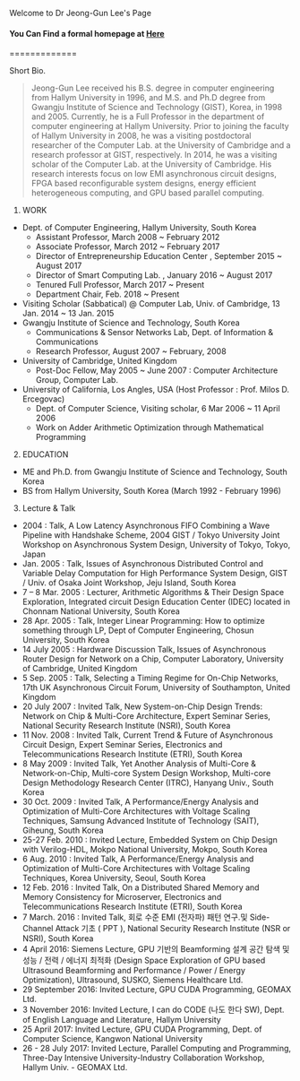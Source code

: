 Welcome to Dr Jeong-Gun Lee's Page
#### You Can Find a formal homepage at [Here](http://www.onchip.net "Dr Lee's Homepage")

=============

Short Bio.
> Jeong-Gun Lee received his B.S. degree in computer engineering from Hallym University in 1996, and M.S. and Ph.D degree from Gwangju Institute of Science and Technology (GIST), Korea, in 1998 and 2005. Currently, he is a Full Professor in the department of computer engineering at Hallym University. Prior to joining the faculty of Hallym University in 2008, he was a visiting postdoctoral researcher of the Computer Lab. at the University of Cambridge and a research professor at GIST, respectively. In 2014, he was a visiting scholar of the Computer Lab. at the University of Cambridge. His research interests focus on low EMI asynchronous circuit designs, FPGA based reconfigurable system designs, energy efficient heterogeneous computing, and GPU based parallel computing.

1. WORK
- Dept. of Computer Engineering, Hallym University, South Korea
    - Assistant Professor, March 2008 ~ February 2012 
    - Associate Professor, March 2012 ~ February 2017
    - Director of Entrepreneurship Education Center , September 2015 ~ August 2017
    - Director of Smart Computing Lab. , January 2016 ~ August 2017
    - Tenured Full Professor, March 2017 ~ Present
    - Department Chair, Feb. 2018 ~ Present
- Visiting Scholar (Sabbatical) @ Computer Lab, Univ. of Cambridge, 13 Jan. 2014 ~ 13 Jan. 2015  
- Gwangju Institute of Science and Technology, South Korea
    - Communications & Sensor Networks Lab, Dept. of Information & Communications
    - Research Professor, August 2007 ~ February, 2008
- University of Cambridge, United Kingdom
    - Post-Doc Fellow, May 2005 ~ June 2007 :  Computer Architecture Group, Computer Lab.
- University of California, Los Angles, USA (Host Professor : Prof. Milos D. Ercegovac)
    - Dept. of Computer Science, Visiting scholar, 6 Mar 2006 ~ 11 April 2006
    - Work on Adder Arithmetic Optimization through Mathematical Programming

2. EDUCATION
- ME and Ph.D. from Gwangju Institute of Science and Technology, South Korea
- BS from Hallym University, South Korea (March 1992 - February 1996)

3. Lecture & Talk 
 - 2004 : Talk, A Low Latency Asynchronous FIFO Combining a Wave Pipeline with Handshake Scheme, 2004 GIST / Tokyo University Joint Workshop on Asynchronous System Design, University of Tokyo, Tokyo, Japan
 - Jan. 2005 : Talk, Issues of Asynchronous Distributed Control and Variable Delay Computation for High Performance System Design, GIST / Univ. of Osaka Joint Workshop, Jeju Island, South Korea
  - 7 – 8 Mar. 2005 : Lecturer, Arithmetic Algorithms & Their Design Space Exploration, Integrated circuit Design Education Center (IDEC) located in Chonnam National University, South Korea
  - 28 Apr. 2005 : Talk, Integer Linear Programming: How to optimize something through LP, Dept of Computer Engineering, Chosun University, South Korea
  - 14 July 2005 : Hardware Discussion Talk, Issues of Asynchronous Router Design for Network on a Chip, Computer Laboratory, University of Cambridge, United Kingdom
  - 5 Sep. 2005 : Talk, Selecting a Timing Regime for On-Chip Networks, 17th UK Asynchronous Circuit Forum, University of Southampton, United Kingdom
  - 20 July 2007 : Invited Talk, New System-on-Chip Design Trends: Network on Chip & Multi-Core Architecture, Expert Seminar Series, National Security Research Institute (NSRI), South Korea
  - 11 Nov. 2008 : Invited Talk, Current Trend & Future of Asynchronous Circuit Design, Expert Seminar Series, Electronics and Telecommunications Research Institute (ETRI), South Korea
  - 8 May 2009 : Invited Talk, Yet Another Analysis of Multi-Core & Network-on-Chip, Multi-core System Design Workshop, Multi-core Design Methodology Research Center (ITRC), Hanyang Univ., South Korea
  - 30 Oct. 2009 : Invited Talk, A Performance/Energy Analysis and Optimization of Multi-Core Architectures with Voltage Scaling Techniques, Samsung Advanced Institute of Technology (SAIT), Giheung, South Korea
  - 25-27 Feb. 2010 : Invited Lecture, Embedded System on Chip Design with Verilog-HDL, Mokpo National University, Mokpo, South Korea
  - 6 Aug. 2010 : Invited Talk, A Performance/Energy Analysis and Optimization of Multi-Core Architectures with Voltage Scaling Techniques, Korea University, Seoul, South Korea
  - 12 Feb. 2016 : Invited Talk, On a Distributed Shared Memory and Memory Consistency for Microserver, Electronics and Telecommunications Research Institute (ETRI), South Korea
  - 7 March. 2016 : Invited Talk, 회로 수준 EMI (전자파) 패턴 연구.및 Side-Channel Attack 기초 ( PPT ), National Security Research Institute (NSR or NSRI), South Korea
  - 4 April 2016: Siemens Lecture, GPU 기반의 Beamforming 설계 공간 탐색 및 성능 / 전력 / 에너지 최적화 (Design Space Exploration of GPU based Ultrasound Beamforming and Performance / Power / Energy Optimization), Ultrasound, SUSKO, Siemens Healthcare Ltd.
  - 29 September 2016: Invited Lecture, GPU CUDA Programming, GEOMAX Ltd.
  - 3 November 2016: Invited Lecture, I can do CODE (나도 한다 SW), Dept. of English Language and Literature, Hallym University
  - 25 April 2017: Invited Lecture, GPU CUDA Programming, Dept. of Computer Science, Kangwon National University     
  - 26 - 28 July 2017: Invited Lecture, Parallel Computing and Programming, Three-Day Intensive University-Industry Collaboration Workshop, Hallym Univ. - GEOMAX Ltd.   
